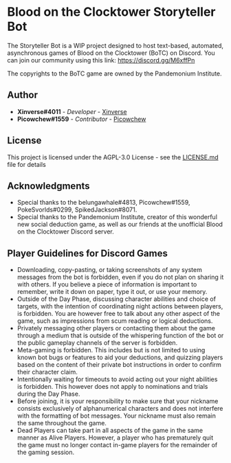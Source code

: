 # Blood on the Clocktower Storyteller Bot

The Storyteller Bot is a WIP project designed to host text-based, automated, asynchronous games of Blood on the Clocktower (BoTC) on Discord.
You can join our community using this link: https://discord.gg/M6xffPn

The copyrights to the BoTC game are owned by the Pandemonium Institute.

## Author

* **Xinverse#4011** - *Developer* - [Xinverse](https://github.com/Xinverse)
* **Picowchew#1559** - *Contributor* - [Picowchew](https://github.com/Picowchew)

## License

This project is licensed under the AGPL-3.0 License - see the [LICENSE.md](LICENSE.md) file for details

## Acknowledgments

* Special thanks to the belungawhale#4813, Picowchew#1559, PokeSvorlds#0299, SpikedJackson#8071.
* Special thanks to the Pandemonium Institute, creator of this wonderful new social deduction game, as well as our friends at the unofficial Blood on the Clocktower Discord server.

## Player Guidelines for Discord Games

* Downloading, copy-pasting, or taking screenshots of any system messages from the bot is forbidden, even if you do not plan on sharing it with others. If you believe a piece of information is important to remember, write it down on paper, type it out, or use your memory.
* Outside of the Day Phase, discussing character abilities and choice of targets, with the intention of coordinating night actions between players, is forbidden. You are however free to talk about any other aspect of the game, such as impressions from scum reading or logical deductions.
* Privately messaging other players or contacting them about the game through a medium that is outside of the whispering function of the bot or the public gameplay channels of the server is forbidden.
* Meta-gaming is forbidden. This includes but is not limited to using known bot bugs or features to aid your deductions, and quizzing players based on the content of their private bot instructions in order to confirm their character claim.
* Intentionally waiting for timeouts to avoid acting out your night abilities is forbidden. This however does not apply to nominations and trials during the Day Phase.
* Before joining, it is your responsibility to make sure that your nickname consists exclusively of alphanumerical characters and does not interfere with the formatting of bot messages. Your nickname must also remain the same throughout the game.
* Dead Players can take part in all aspects of the game in the same manner as Alive Players. However, a player who has prematurely quit the game must no longer contact in-game players for the remainder of the gaming session.
